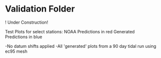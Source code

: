 # Validation Folder

! Under Construction!

Test Plots for select stations: 
	NOAA Predictions in red
	Generated Predictions in blue

-No datum shifts applied 
-All 'generated' plots from a 90 day tidal run using ec95 mesh